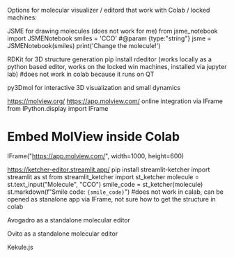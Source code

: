 Options for molecular visualizer / editord that work with Colab / locked machines:

JSME for drawing molecules (does not work for me)
from jsme_notebook import JSMENotebook
smiles = 'CCO' #@param {type:"string"}
jsme = JSMENotebook(smiles)
print('Change the molecule!')


RDKit for 3D structure generation
pip install rdeditor (works locally as a python based editor, works on the locked win machines, installed via jupyter lab)
#does not work in colab because it runs on QT

py3Dmol for interactive 3D visualization and small dynamics


https://molview.org/
https://app.molview.com/
online integration via IFrame
from IPython.display import IFrame
# Embed MolView inside Colab
IFrame("https://app.molview.com/", width=1000, height=600)

https://ketcher-editor.streamlit.app/
pip install streamlit-ketcher
import streamlit as st
from streamlit_ketcher import st_ketcher
molecule = st.text_input("Molecule", "CCO")
smile_code = st_ketcher(molecule)
st.markdown(f"Smile code: ``{smile_code}``")
#does not work in calab, can be opened as stanalone app via IFrame, not sure how to get the structure in colab

Avogadro as a standalone molecular editor

Ovito as a standalone molecular editor

Kekule.js

